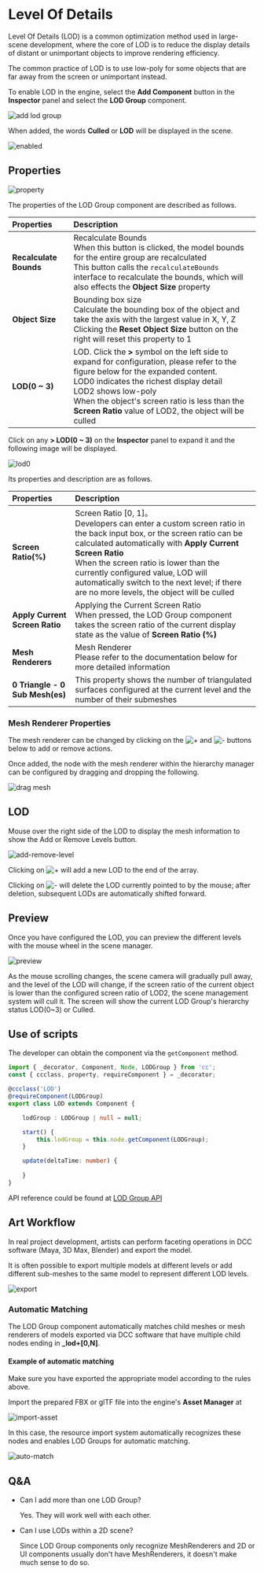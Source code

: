 # Level Of Details

Level Of Details (LOD) is a common optimization method used in large-scene development, where the core of LOD is to reduce the display details of distant or unimportant objects to improve rendering efficiency.

The common practice of LOD is to use low-poly for some objects that are far away from the screen or unimportant instead.

To enable LOD in the engine, select the **Add Component** button in the **Inspector** panel and select the **LOD Group** component.

![add lod group](lod/add-comp.png)

When added, the words **Culled** or **LOD** will be displayed in the scene.

![enabled](lod/enabled.png)

## Properties

![property](lod/property.png)

The properties of the LOD Group component are described as follows.

| Properties | Description |
| :-- | :-- |
| **Recalculate Bounds** | Recalculate Bounds <br> When this button is clicked, the model bounds for the entire group are recalculated <br> This button calls the `recalculateBounds` interface to recalculate the bounds, which will also effects the **Object Size** property |
| **Object Size** | Bounding box size <br> Calculate the bounding box of the object and take the axis with the largest value in X, Y, Z <br> Clicking the **Reset Object Size** button on the right will reset this property to 1
| **LOD(0 ~ 3)** | LOD. Click the **>** symbol on the left side to expand for configuration, please refer to the figure below for the expanded content.<br> LOD0 indicates the richest display detail <br> LOD2 shows low-poly <br> When the object's screen ratio is less than the **Screen Ratio** value of LOD2, the object will be culled |

Click on any **> LOD(0 ~ 3)** on the **Inspector** panel to expand it and the following image will be displayed.

![lod0](lod/lod0.png)

Its properties and description are as follows.

| Properties | Description |
| :-- | :-- |
| **Screen Ratio(%)** | Screen Ratio [0, 1]。<br> Developers can enter a custom screen ratio in the back input box, or the screen ratio can be calculated automatically with **Apply Current Screen Ratio** <br> When the screen ratio is lower than the currently configured value, LOD will automatically switch to the next level; if there are no more levels, the object will be culled |
| **Apply Current Screen Ratio** | Applying the Current Screen Ratio <br> When pressed, the LOD Group component takes the screen ratio of the current display state as the value of **Screen Ratio (%)** |
| **Mesh Renderers** | Mesh Renderer <br> Please refer to the documentation below for more detailed information |
| **0 Triangle - 0 Sub Mesh(es)** | This property shows the number of triangulated surfaces configured at the current level and the number of their submeshes

### Mesh Renderer Properties

The mesh renderer can be changed by clicking on the ![+](lod/+.png) and ![-](lod/-.png) buttons below to add or remove actions.

Once added, the node with the mesh renderer within the hierarchy manager can be configured by dragging and dropping the following.

![drag mesh](load/../lod/drag-mesh.gif)

## LOD

Mouse over the right side of the LOD to display the mesh information to show the Add or Remove Levels button.

![add-remove-level](lod/add-remove-level.png)

Clicking on ![+](lod/+.png) will add a new LOD to the end of the array.

Clicking on ![-](lod/-.png) will delete the LOD currently pointed to by the mouse; after deletion, subsequent LODs are automatically shifted forward.

## Preview

Once you have configured the LOD, you can preview the different levels with the mouse wheel in the scene manager.

![preview](lod/preview.gif)

As the mouse scrolling changes, the scene camera will gradually pull away, and the level of the LOD will change, if the screen ratio of the current object is lower than the configured screen ratio of LOD2, the scene management system will cull it. The screen will show the current LOD Group's hierarchy status LOD(0~3) or Culled.

## Use of scripts

The developer can obtain the component via the `getComponent` method.

```ts
import { _decorator, Component, Node, LODGroup } from 'cc';
const { ccclass, property, requireComponent } = _decorator;

@ccclass('LOD')
@requireComponent(LODGroup)
export class LOD extends Component {

    lodGroup : LODGroup | null = null;

    start() {
        this.lodGroup = this.node.getComponent(LODGroup);        
    }

    update(deltaTime: number) {
        
    }
}
```

API reference could be found at [LOD Group API](__APIDOC__/en/class/LODGroup)

## Art Workflow

In real project development, artists can perform faceting operations in DCC software (Maya, 3D Max, Blender) and export the model.

It is often possible to export multiple models at different levels or add different sub-meshes to the same model to represent different LOD levels.

![export](lod/dcc-export.png)

### Automatic Matching

The LOD Group component automatically matches child meshes or mesh renderers of models exported via DCC software that have multiple child nodes ending in **_lod+[0,N]**.

#### Example of automatic matching

Make sure you have exported the appropriate model according to the rules above.

Import the prepared FBX or glTF file into the engine's **Asset Manager** at

![import-asset](lod/import-asset.png)

In this case, the resource import system automatically recognizes these nodes and enables LOD Groups for automatic matching.

![auto-match](lod/auto-match.png)

## Q&A

- Can I add more than one LOD Group?

  Yes. They will work well with each other.

- Can I use LODs within a 2D scene?

    Since LOD Group components only recognize MeshRenderers and 2D or UI components usually don't have MeshRenderers, it doesn't make much sense to do so.
